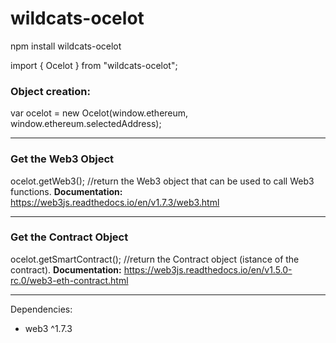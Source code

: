 # wildcats-ocelot

npm install wildcats-ocelot

import { Ocelot } from "wildcats-ocelot";


### Object creation:
var ocelot = new Ocelot(window.ethereum, window.ethereum.selectedAddress);

------------

### Get the Web3 Object
ocelot.getWeb3(); //return the Web3 object that can be used to call Web3 functions.
**Documentation:** https://web3js.readthedocs.io/en/v1.7.3/web3.html

------------


### Get the Contract Object
ocelot.getSmartContract(); //return the Contract object (istance of the contract).
**Documentation:** https://web3js.readthedocs.io/en/v1.5.0-rc.0/web3-eth-contract.html

------------


Dependencies:
* web3 ^1.7.3